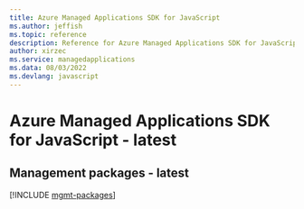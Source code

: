 ```yaml
---
title: Azure Managed Applications SDK for JavaScript
ms.author: jeffish
ms.topic: reference
description: Reference for Azure Managed Applications SDK for JavaScript
author: xirzec
ms.service: managedapplications
ms.data: 08/03/2022
ms.devlang: javascript
---
```

# Azure Managed Applications SDK for JavaScript - latest

## Management packages - latest
[!INCLUDE [mgmt-packages](managed-applications-mgmt-index.md)]